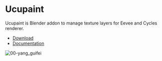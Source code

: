 # Ucupaint
Ucupaint is Blender addon to manage texture layers for Eevee and Cycles renderer.

* [Download](https://github.com/ucupumar/ucupaint/releases)
* [Documentation](https://ucupaint-docs.netlify.app/)

![00-yang_guifei](https://user-images.githubusercontent.com/5253453/169109136-7349e7cd-0416-47f1-afda-ba3633d7bd20.jpg)


